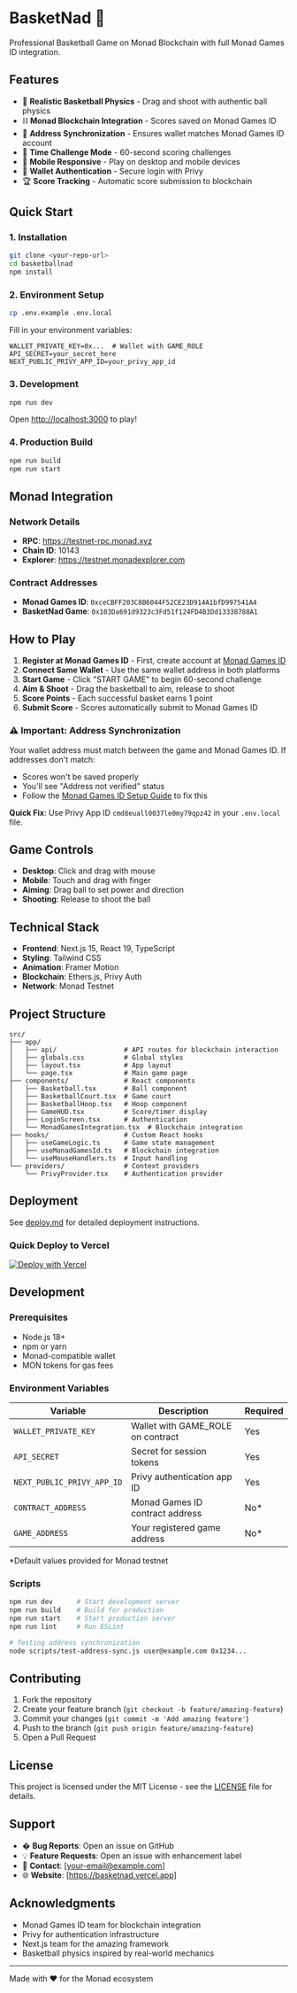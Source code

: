 # BasketNad 🏀

Professional Basketball Game on Monad Blockchain with full Monad Games ID integration.

## Features

- 🏀 **Realistic Basketball Physics** - Drag and shoot with authentic ball physics
- ⛓️ **Monad Blockchain Integration** - Scores saved on Monad Games ID
- 🔄 **Address Synchronization** - Ensures wallet matches Monad Games ID account
- 🎯 **Time Challenge Mode** - 60-second scoring challenges
- 📱 **Mobile Responsive** - Play on desktop and mobile devices
- 🔐 **Wallet Authentication** - Secure login with Privy
- 🏆 **Score Tracking** - Automatic score submission to blockchain

## Quick Start

### 1. Installation

```bash
git clone <your-repo-url>
cd basketballnad
npm install
```

### 2. Environment Setup

```bash
cp .env.example .env.local
```

Fill in your environment variables:
```env
WALLET_PRIVATE_KEY=0x...  # Wallet with GAME_ROLE
API_SECRET=your_secret_here
NEXT_PUBLIC_PRIVY_APP_ID=your_privy_app_id
```

### 3. Development

```bash
npm run dev
```

Open [http://localhost:3000](http://localhost:3000) to play!

### 4. Production Build

```bash
npm run build
npm run start
```

## Monad Integration

### Network Details
- **RPC**: https://testnet-rpc.monad.xyz
- **Chain ID**: 10143
- **Explorer**: https://testnet.monadexplorer.com

### Contract Addresses
- **Monad Games ID**: `0xceCBFF203C8B6044F52CE23D914A1bfD997541A4`
- **BasketNad Game**: `0x103Da691d9323c3Fd51f124FD4B3Dd13338788A1`

## How to Play

1. **Register at Monad Games ID** - First, create account at [Monad Games ID](https://monad-games-id-site.vercel.app)
2. **Connect Same Wallet** - Use the same wallet address in both platforms
3. **Start Game** - Click "START GAME" to begin 60-second challenge
4. **Aim & Shoot** - Drag the basketball to aim, release to shoot
5. **Score Points** - Each successful basket earns 1 point
6. **Submit Score** - Scores automatically submit to Monad Games ID

### ⚠️ Important: Address Synchronization

Your wallet address must match between the game and Monad Games ID. If addresses don't match:
- Scores won't be saved properly
- You'll see "Address not verified" status
- Follow the [Monad Games ID Setup Guide](./SETUP_MONAD_GAMES_ID.md) to fix this

**Quick Fix**: Use Privy App ID `cmd8euall0037le0my79qpz42` in your `.env.local` file.

## Game Controls

- **Desktop**: Click and drag with mouse
- **Mobile**: Touch and drag with finger
- **Aiming**: Drag ball to set power and direction
- **Shooting**: Release to shoot the ball

## Technical Stack

- **Frontend**: Next.js 15, React 19, TypeScript
- **Styling**: Tailwind CSS
- **Animation**: Framer Motion
- **Blockchain**: Ethers.js, Privy Auth
- **Network**: Monad Testnet

## Project Structure

```
src/
├── app/
│   ├── api/                 # API routes for blockchain interaction
│   ├── globals.css          # Global styles
│   ├── layout.tsx           # App layout
│   └── page.tsx             # Main game page
├── components/              # React components
│   ├── Basketball.tsx       # Ball component
│   ├── BasketballCourt.tsx  # Game court
│   ├── BasketballHoop.tsx   # Hoop component
│   ├── GameHUD.tsx          # Score/timer display
│   ├── LoginScreen.tsx      # Authentication
│   └── MonadGamesIntegration.tsx  # Blockchain integration
├── hooks/                   # Custom React hooks
│   ├── useGameLogic.ts      # Game state management
│   ├── useMonadGamesId.ts   # Blockchain integration
│   └── useMouseHandlers.ts  # Input handling
└── providers/               # Context providers
    └── PrivyProvider.tsx    # Authentication provider
```

## Deployment

See [deploy.md](./deploy.md) for detailed deployment instructions.

### Quick Deploy to Vercel

[![Deploy with Vercel](https://vercel.com/button)](https://vercel.com/new/clone?repository-url=https://github.com/your-username/basketballnad)

## Development

### Prerequisites

- Node.js 18+
- npm or yarn
- Monad-compatible wallet
- MON tokens for gas fees

### Environment Variables

| Variable | Description | Required |
|----------|-------------|----------|
| `WALLET_PRIVATE_KEY` | Wallet with GAME_ROLE on contract | Yes |
| `API_SECRET` | Secret for session tokens | Yes |
| `NEXT_PUBLIC_PRIVY_APP_ID` | Privy authentication app ID | Yes |
| `CONTRACT_ADDRESS` | Monad Games ID contract address | No* |
| `GAME_ADDRESS` | Your registered game address | No* |

*Default values provided for Monad testnet

### Scripts

```bash
npm run dev      # Start development server
npm run build    # Build for production
npm run start    # Start production server
npm run lint     # Run ESLint

# Testing address synchronization
node scripts/test-address-sync.js user@example.com 0x1234...
```

## Contributing

1. Fork the repository
2. Create your feature branch (`git checkout -b feature/amazing-feature`)
3. Commit your changes (`git commit -m 'Add amazing feature'`)
4. Push to the branch (`git push origin feature/amazing-feature`)
5. Open a Pull Request

## License

This project is licensed under the MIT License - see the [LICENSE](LICENSE) file for details.

## Support

- � **Bug Reports**: Open an issue on GitHub
- 💡 **Feature Requests**: Open an issue with enhancement label
- 📧 **Contact**: [your-email@example.com]
- 🌐 **Website**: [https://basketnad.vercel.app]

## Acknowledgments

- Monad Games ID team for blockchain integration
- Privy for authentication infrastructure
- Next.js team for the amazing framework
- Basketball physics inspired by real-world mechanics

---

Made with ❤️ for the Monad ecosystem